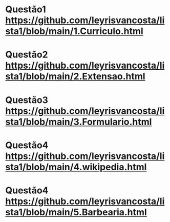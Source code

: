 # Questão1 https://github.com/leyrisvancosta/lista1/blob/main/1.Curriculo.html
# Questão2 https://github.com/leyrisvancosta/lista1/blob/main/2.Extensao.html
# Questão3 https://github.com/leyrisvancosta/lista1/blob/main/3.Formulario.html
# Questão4 https://github.com/leyrisvancosta/lista1/blob/main/4.wikipedia.html
# Questão4 https://github.com/leyrisvancosta/lista1/blob/main/5.Barbearia.html
